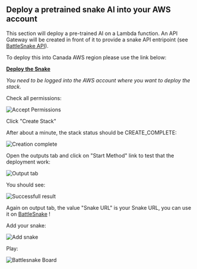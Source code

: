 ## Deploy a pretrained snake AI into your AWS account

This section will deploy a pre-trained AI on a Lambda function. An API Gateway will be created in front of it to provide a snake API entripoint (see [BattleSnake API](https://docs.battlesnake.com/snake-api)).

To deploy this into Canada AWS region please use the link below:

__<a href="https://ca-central-1.console.aws.amazon.com/cloudformation/home?region=ca-central-1#/stacks/create/review?templateURL=https://battlesnake-aws-ca-central-1.s3.ca-central-1.amazonaws.com/cloudformation/deploy-battlesnake-endpoint.yaml&stackName=DemoSagemaker" target="_blank">Deploy the Snake</a>__

_You need to be logged into the AWS account where you want to deploy the stack._

Check all permissions:

![Accept Permissions](https://github.com/awslab/sagemaker-battlesnake/raw/master/Documentation/images/create-stack.png "Permission checkboxes")

Click "Create Stack"

After about a minute, the stack status should be CREATE_COMPLETE:

![Creation complete](https://github.com/awslab/sagemaker-battlesnake/raw/master/Documentation/images/create-complete.png "Creation complete")

Open the outputs tab and click on "Start Method" link to test that the deployment work:

![Output tab](https://github.com/awslab/sagemaker-battlesnake/raw/master/Documentation/images/outputs.png "Output tab")

You should see:

![Successfull result](https://github.com/awslab/sagemaker-battlesnake/raw/master/Documentation/images/working.png "Result")

Again on output tab, the value "Snake URL" is your Snake URL, you can use it on [BattleSnake](https://play.battlesnake.com/) !

Add your snake:

![Add snake](https://github.com/awslab/sagemaker-battlesnake/raw/master/Documentation/images/addsnake.png "Add snake")

Play:

![Battlesnake Board](https://github.com/awslab/sagemaker-battlesnake/raw/master/Documentation/images/game.png "Battlesnake Board")
